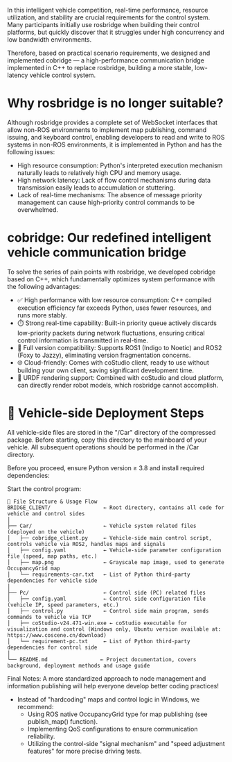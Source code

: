 
In this intelligent vehicle competition, real-time performance, resource utilization, and stability are crucial requirements for the control system. Many participants initially use rosbridge when building their control platforms, but quickly discover that it struggles under high concurrency and low bandwidth environments.

Therefore, based on practical scenario requirements, we designed and implemented cobridge — a high-performance communication bridge implemented in C++ to replace rosbridge, building a more stable, low-latency vehicle control system.

# Why rosbridge is no longer suitable?

Although rosbridge provides a complete set of WebSocket interfaces that allow non-ROS environments to implement map publishing, command issuing, and keyboard control, enabling developers to read and write to ROS systems in non-ROS environments, it is implemented in Python and has the following issues:

- High resource consumption: Python's interpreted execution mechanism naturally leads to relatively high CPU and memory usage.
- High network latency: Lack of flow control mechanisms during data transmission easily leads to accumulation or stuttering.
- Lack of real-time mechanisms: The absence of message priority management can cause high-priority control commands to be overwhelmed.

# cobridge: Our redefined intelligent vehicle communication bridge

To solve the series of pain points with rosbridge, we developed cobridge based on C++, which fundamentally optimizes system performance with the following advantages:

- ✅ High performance with low resource consumption: C++ compiled execution efficiency far exceeds Python, uses fewer resources, and runs more stably.
- ⏱️ Strong real-time capability: Built-in priority queue actively discards low-priority packets during network fluctuations, ensuring critical control information is transmitted in real-time.
- 🔁 Full version compatibility: Supports ROS1 (Indigo to Noetic) and ROS2 (Foxy to Jazzy), eliminating version fragmentation concerns.
- 🌐 Cloud-friendly: Comes with coStudio client, ready to use without building your own client, saving significant development time.
- 🧠 URDF rendering support: Combined with coStudio and cloud platform, can directly render robot models, which rosbridge cannot accomplish.

# 🚗 Vehicle-side Deployment Steps
All vehicle-side files are stored in the "/Car" directory of the compressed package. Before starting, copy this directory to the mainboard of your vehicle. All subsequent operations should be performed in the /Car directory.

Before you proceed, ensure Python version ≥ 3.8 and install required dependencies:

Start the control program:
   

```
📁 File Structure & Usage Flow
BRIDGE_CLIENT/                 ← Root directory, contains all code for vehicle and control sides
│
├── Car/                       ← Vehicle system related files (deployed on the vehicle)
│   ├── cobridge_client.py     ← Vehicle-side main control script, controls vehicle via ROS2, handles maps and signals
│   ├── config.yaml            ← Vehicle-side parameter configuration file (speed, map paths, etc.)
│   ├── map.png                ← Grayscale map image, used to generate OccupancyGrid map
│   └── requirements-car.txt   ← List of Python third-party dependencies for vehicle side
│
├── Pc/                        ← Control side (PC) related files
│   ├── config.yaml            ← Control side configuration file (vehicle IP, speed parameters, etc.)
│   ├── control.py             ← Control side main program, sends commands to vehicle via TCP
│   ├── coStudio-v24.471-win.exe ← coStudio executable for visualization and control (Windows only, Ubuntu version available at: https://www.coscene.cn/download)
│   └── requirement-pc.txt     ← List of Python third-party dependencies for control side
│
└── README.md                 ← Project documentation, covers background, deployment methods and usage guide
```

Final Notes:
A more standardized approach to node management and information publishing will help everyone develop better coding practices!
- Instead of "hardcoding" maps and control logic in Windows, we recommend:
  - Using ROS native OccupancyGrid type for map publishing (see publish_map() function).
  - Implementing QoS configurations to ensure communication reliability.
  - Utilizing the control-side "signal mechanism" and "speed adjustment features" for more precise driving tests.

